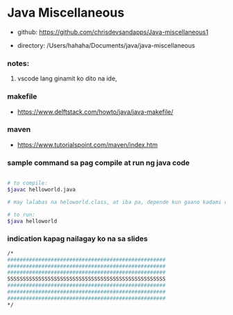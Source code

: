 

# Java Miscellaneous


- github: https://github.com/chrisdevsandapps/Java-miscellaneous1


- directory: /Users/hahaha/Documents/java/java-miscellaneous


### notes:
1. vscode lang ginamit ko dito na ide, 



### makefile
- https://www.delftstack.com/howto/java/java-makefile/



### maven
- https://www.tutorialspoint.com/maven/index.htm


### sample command sa pag compile at run ng java code

```sh

# to compile:
$javac helloworld.java

# may lalabas na heloworld.class, at iba pa, depende kun gaano kadami class sa loob ng helloworld.java

# to run:
$java helloworld

```



### indication kapag nailagay ko na sa slides
```sh
/*
###################################################
###################################################
###################################################
SSSSSSSSSSSSSSSSSSSSSSSSSSSSSSSSSSSSSSSSSSSSSSSSSSS
###################################################
###################################################
###################################################
*/
```

